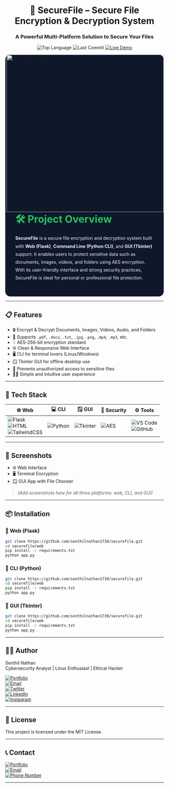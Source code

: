 <h1 align="center">🔐 SecureFile – Secure File Encryption & Decryption System</h1>
<h3 align="center">A Powerful Multi-Platform Solution to Secure Your Files</h3>

<p align="center">
  <img src="https://img.shields.io/github/languages/top/senthilnathan1730/secure_file?style=for-the-badge" alt="Top Language">
  <img src="https://img.shields.io/github/last-commit/senthilnathan1730/secure_file?style=for-the-badge" alt="Last Commit">
  <a href="https://file.zeal.ninja" target="_blank">
    <img src="https://img.shields.io/badge/View%20Live-Project-brightgreen?style=for-the-badge&logo=vercel&logoColor=white" alt="Live Demo">
  </a>
</p>

<img align="right" width="500" src="assets/securefile_ui.jpg" alt="SecureFile Image" />

<section style="background-color: #0f172a; color: #f1f5f9; padding: 2rem; border-radius: 1rem; max-width: 800px; margin: auto;">
  <h2 style="color: #22c55e; font-size: 2rem; font-weight: bold; margin-bottom: 1rem;">🛠️ Project Overview</h2>
  <p style="line-height: 1.8;">
    <strong>SecureFile</strong> is a secure file encryption and decryption system built with <strong>Web (Flask)</strong>, <strong>Command Line (Python CLI)</strong>, and <strong>GUI (Tkinter)</strong> support. It enables users to protect sensitive data such as documents, images, videos, and folders using AES encryption. With its user-friendly interface and strong security practices, SecureFile is ideal for personal or professional file protection.
  </p>
</section>

---

## 📋 Features

- 🔒 Encrypt & Decrypt Documents, Images, Videos, Audio, and Folders
- 📁 Supports `.pdf`, `.docx`, `.txt`, `.jpg`,  `.png`, `.mp4`, `.mp3`, etc.
- 💡 AES-256-bit encryption standard
- 🌐 Clean & Responsive Web Interface
- 🖥️ CLI for terminal lovers (Linux/Windows)
- 🪟 Tkinter GUI for offline desktop use
- 🚫 Prevents unauthorized access to sensitive files
- 🧑‍💻 Simple and intuitive user experience

---

## 🧰 Tech Stack

| 🌐 Web | 💻 CLI | 🪟 GUI | 🔐 Security | ⚙️ Tools |
|--------|--------|--------|-------------|----------|
| ![Flask](https://img.shields.io/badge/Flask-000000?logo=flask&logoColor=white) <br> ![HTML](https://img.shields.io/badge/HTML5-E34F26?logo=html5&logoColor=white) <br> ![TailwindCSS](https://img.shields.io/badge/TailwindCSS-06B6D4?logo=tailwindcss&logoColor=white) | ![Python](https://img.shields.io/badge/Python-3776AB?logo=python&logoColor=white) | ![Tkinter](https://img.shields.io/badge/Tkinter-ffca28?logo=python&logoColor=black) | ![AES](https://img.shields.io/badge/AES-256bit-informational?style=flat&logoColor=white) | ![VS Code](https://img.shields.io/badge/VSCode-007ACC?logo=visualstudiocode&logoColor=white) <br> ![GitHub](https://img.shields.io/badge/GitHub-181717?logo=github&logoColor=white) |

---

## 📸 Screenshots

- 🌐 Web Interface  
- 🖥️ Terminal Encryption  
- 🪟 GUI App with File Chooser  

> *(Add screenshots here for all three platforms: web, CLI, and GUI)*

---

## 📦 Installation

### 🔧 Web (Flask)

```bash
git clone https://github.com/senthilnathan1730/securefile.git
cd securefile/web
pip install -r requirements.txt
python app.py
```

### 🔧 CLI (Python)

```bash
git clone https://github.com/senthilnathan1730/securefile.git
cd securefile/web
pip install -r requirements.txt
python app.py
```


### 🔧 GUI (Tkinter)
```bash
git clone https://github.com/senthilnathan1730/securefile.git
cd securefile/web
pip install -r requirements.txt
python app.py
```
---
## 🙋‍♂️ Author
Senthil Nathan <br>
Cybersecurity Analyst | Linux Enthusiast | Ethical Hacker

<a href="https://senthil.zeal.ninja" target="_blank"> <img src="https://img.shields.io/badge/Portfolio-senthil.zeal.ninja-blue?style=for-the-badge&logo=Firefox&logoColor=white" alt="Portfolio"> </a><br> <a href="mailto:senthilnathans1730@gmail.com"> <img src="https://img.shields.io/badge/Email-senthilnathans1730@gmail.com-blue?style=for-the-badge&logo=gmail&logoColor=white" alt="Email"> </a><br> <a href="https://twitter.com/senthil1730" target="_blank"> <img src="https://img.shields.io/badge/Twitter-@senthil1730-1DA1F2?style=for-the-badge&logo=twitter&logoColor=white" alt="Twitter"> </a><br> <a href="https://www.linkedin.com/in/senthilnathan17092003" target="_blank"> <img src="https://img.shields.io/badge/LinkedIn-Senthil Nathan-0077B5?style=for-the-badge&logo=linkedin&logoColor=white" alt="LinkedIn"> </a><br> <a href="https://instagram.com/gone_beta_" target="_blank"> <img src="https://img.shields.io/badge/Instagram-@gone_beta_-E4405F?style=for-the-badge&logo=instagram&logoColor=white" alt="Instagram"> </a><br>

---

## 📄 License
This project is licensed under the MIT License.


---

## 📞 Contact
<a href="https://senthil.zeal.ninja" target="_blank"> <img src="https://img.shields.io/badge/Portfolio-senthil.zeal.ninja-blue?style=for-the-badge&logo=Firefox&logoColor=white" alt="Portfolio"> </a><br> <a href="mailto:senthilnathans1730@gmail.com"> <img src="https://img.shields.io/badge/Email-senthilnathans1730@gmail.com-blue?style=for-the-badge&logo=gmail&logoColor=white" alt="Email"> </a><br> <a href="tel:+916381200750"> <img src="https://img.shields.io/badge/Phone-6381200750-brightgreen?style=for-the-badge&logo=phone&logoColor=white" alt="Phone Number"> </a> 

---

